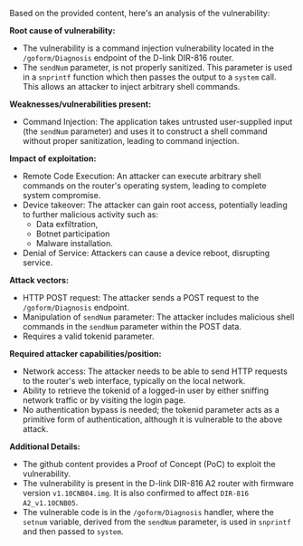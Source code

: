 Based on the provided content, here's an analysis of the vulnerability:

**Root cause of vulnerability:**
- The vulnerability is a command injection vulnerability located in the `/goform/Diagnosis` endpoint of the D-link DIR-816 router.
- The `sendNum` parameter, is not properly sanitized. This parameter is used in a `snprintf` function which then passes the output to a `system` call. This allows an attacker to inject arbitrary shell commands.

**Weaknesses/vulnerabilities present:**
- Command Injection: The application takes untrusted user-supplied input (the `sendNum` parameter) and uses it to construct a shell command without proper sanitization, leading to command injection.

**Impact of exploitation:**
- Remote Code Execution: An attacker can execute arbitrary shell commands on the router's operating system, leading to complete system compromise.
- Device takeover: The attacker can gain root access, potentially leading to further malicious activity such as:
    -  Data exfiltration,
    -  Botnet participation
    -  Malware installation.
- Denial of Service: Attackers can cause a device reboot, disrupting service.

**Attack vectors:**
- HTTP POST request: The attacker sends a POST request to the `/goform/Diagnosis` endpoint.
- Manipulation of `sendNum` parameter: The attacker includes malicious shell commands in the `sendNum` parameter within the POST data.
- Requires a valid tokenid parameter.

**Required attacker capabilities/position:**
- Network access: The attacker needs to be able to send HTTP requests to the router's web interface, typically on the local network.
- Ability to retrieve the tokenid of a logged-in user by either sniffing network traffic or by visiting the login page.
- No authentication bypass is needed; the tokenid parameter acts as a primitive form of authentication, although it is vulnerable to the above attack.

**Additional Details:**
- The github content provides a Proof of Concept (PoC) to exploit the vulnerability.
- The vulnerability is present in the D-link DIR-816 A2 router with firmware version `v1.10CNB04.img`. It is also confirmed to affect `DIR-816 A2_v1.10CNB05`.
- The vulnerable code is in the `/goform/Diagnosis` handler, where the `setnum` variable, derived from the `sendNum` parameter, is used in `snprintf` and then passed to `system`.